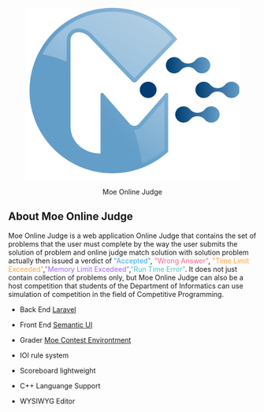 <p align="center"><img src="https://raw.githubusercontent.com/ferdinandjason/online-judge/master/public/images/logo.png"></p>
 
<p align="center">
Moe Online Judge
</p>

## About Moe Online Judge

Moe Online Judge is a  web application Online Judge that contains the set of problems that the user must complete by the way the user submits the solution	of problem and online judge match solution with solution problem	actually then issued a verdict of <a style="color:#36A2EB">"Accepted"</a>, <a style="color: #FF6384">"Wrong Answer"</a>, <a style="color: #FF9F40">"Time Limit Exceeded"</a>,<a style="color: #9966FF">"Memory Limit Excedeed"</a>,<a style="color: #4BC0C0">"Run Time Error"</a>. It does not just contain collection of problems only, but Moe Online Judge can also be a host competition that students of the Department of Informatics can use simulation of competition in the field of Competitive Programming.

- Back End [Laravel](https://github.com/laravel/laravel)
- Front End [Semantic UI](https://semantic-ui.com/)
- Grader [Moe Contest Environtment](https://www.ucw.cz/moe/)

- IOI rule system
- Scoreboard lightweight
- C++ Languange Support
- WYSIWYG Editor

